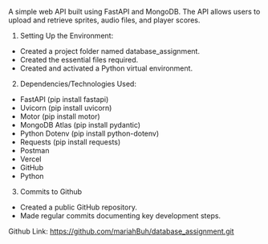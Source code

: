 A simple web API built using FastAPI and MongoDB. 
The API allows users to upload and retrieve sprites, audio files, and player scores.

1. Setting Up the Environment:
- Created a project folder named database_assignment.
- Created the essential files required.
- Created and activated a Python virtual environment.

2. Dependencies/Technologies Used:
- FastAPI (pip install fastapi)
- Uvicorn (pip install uvicorn)
- Motor (pip install motor)
- MongoDB Atlas (pip install pydantic)
- Python Dotenv (pip install python-dotenv)
- Requests (pip install requests)
- Postman 
- Vercel 
- GitHub
- Python

3. Commits to Github
- Created a public GitHub repository.
- Made regular commits documenting key development steps.

Github Link:
https://github.com/mariahBuh/database_assignment.git
